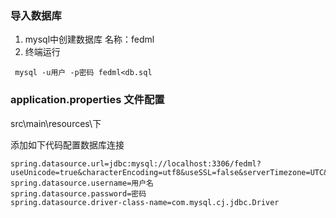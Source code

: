 ### 导入数据库

1. mysql中创建数据库 名称：fedml
2. 终端运行

```
 mysql -u用户 -p密码 fedml<db.sql 
```



### application.properties 文件配置

src\main\resources\下

添加如下代码配置数据库连接

```
spring.datasource.url=jdbc:mysql://localhost:3306/fedml?useUnicode=true&characterEncoding=utf8&useSSL=false&serverTimezone=UTC&allowMultiQueries=true
spring.datasource.username=用户名
spring.datasource.password=密码
spring.datasource.driver-class-name=com.mysql.cj.jdbc.Driver
```

